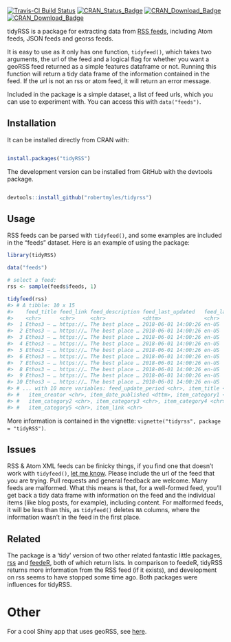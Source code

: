 
<!-- README.md is generated from README.Rmd. Please edit that file -->

[![Travis-CI Build
Status](https://travis-ci.org/RobertMyles/tidyRSS.svg?branch=master)](https://travis-ci.org/RobertMyles/tidyRSS)
[![CRAN\_Status\_Badge](https://www.r-pkg.org/badges/version/tidyRSS)](https://cran.r-project.org/package=tidyRSS)
[![CRAN\_Download\_Badge](http://cranlogs.r-pkg.org/badges/tidyRSS)](https://CRAN.R-project.org/package=tidyRSS)
[![CRAN\_Download\_Badge](http://cranlogs.r-pkg.org/badges/grand-total/tidyRSS)](https://CRAN.R-project.org/package=tidyRSS)

tidyRSS is a package for extracting data from [RSS
feeds](https://en.wikipedia.org/wiki/RSS), including Atom feeds, JSON
feeds and georss feeds.

It is easy to use as it only has one function, `tidyfeed()`, which takes
two arguments, the url of the feed and a logical flag for whether you
want a geoRSS feed returned as a simple features dataframe or not.
Running this function will return a tidy data frame of the information
contained in the feed. If the url is not an rss or atom feed, it will
return an error message.

Included in the package is a simple dataset, a list of feed urls, which
you can use to experiment with. You can access this with
`data("feeds")`.

## Installation

It can be installed directly from CRAN with:

``` r

install.packages("tidyRSS")
```

The development version can be installed from GitHub with the devtools
package.

``` r

devtools::install_github("robertmyles/tidyrss")
```

## Usage

RSS feeds can be parsed with `tidyfeed()`, and some examples are
included in the “feeds” dataset. Here is an example of using the
package:

``` r
library(tidyRSS)

data("feeds")

# select a feed:
rss <- sample(feeds$feeds, 1)

tidyfeed(rss)
#> # A tibble: 10 x 15
#>    feed_title feed_link feed_description feed_last_updated   feed_language
#>    <chr>      <chr>     <chr>            <dttm>              <chr>        
#>  1 Ethos3 – … https://… The best place … 2018-06-01 14:00:26 en-US        
#>  2 Ethos3 – … https://… The best place … 2018-06-01 14:00:26 en-US        
#>  3 Ethos3 – … https://… The best place … 2018-06-01 14:00:26 en-US        
#>  4 Ethos3 – … https://… The best place … 2018-06-01 14:00:26 en-US        
#>  5 Ethos3 – … https://… The best place … 2018-06-01 14:00:26 en-US        
#>  6 Ethos3 – … https://… The best place … 2018-06-01 14:00:26 en-US        
#>  7 Ethos3 – … https://… The best place … 2018-06-01 14:00:26 en-US        
#>  8 Ethos3 – … https://… The best place … 2018-06-01 14:00:26 en-US        
#>  9 Ethos3 – … https://… The best place … 2018-06-01 14:00:26 en-US        
#> 10 Ethos3 – … https://… The best place … 2018-06-01 14:00:26 en-US        
#> # ... with 10 more variables: feed_update_period <chr>, item_title <chr>,
#> #   item_creator <chr>, item_date_published <dttm>, item_category1 <chr>,
#> #   item_category2 <chr>, item_category3 <chr>, item_category4 <chr>,
#> #   item_category5 <chr>, item_link <chr>
```

More information is contained in the vignette: `vignette("tidyrss",
package = "tidyRSS")`.

## Issues

RSS & Atom XML feeds can be finicky things, if you find one that doesn’t
work with `tidyfeed()`, [let me
know](https://github.com/robertmyles/tidyrss/issues). Please include the
url of the feed that you are trying. Pull requests and general feedback
are welcome. Many feeds are malformed. What this means is that, for a
well-formed feed, you’ll get back a tidy data frame with information on
the feed and the individual items (like blog posts, for example),
including content. For malformed feeds, it will be less than this, as
`tidyfeed()` deletes `NA` columns, where the information wasn’t in the
feed in the first place.

## Related

The package is a ‘tidy’ version of two other related fantastic little
packages, [rss](https://github.com/noahhl/r-does-rss) and
[feedeR](https://github.com/DataWookie/feedeR), both of which return
lists. In comparison to feedeR, tidyRSS returns more information from
the RSS feed (if it exists), and development on rss seems to have
stopped some time ago. Both packages were influences for tidyRSS.

# Other

For a cool Shiny app that uses geoRSS, see
[here](https://geospatialtraining.shinyapps.io/wildfireapp/).
